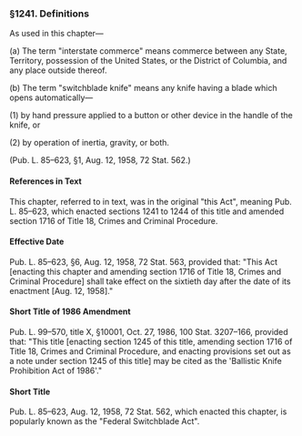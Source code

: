 ### §1241. Definitions ###

As used in this chapter—

(a) The term "interstate commerce" means commerce between any State, Territory, possession of the United States, or the District of Columbia, and any place outside thereof.

(b) The term "switchblade knife" means any knife having a blade which opens automatically—

(1) by hand pressure applied to a button or other device in the handle of the knife, or

(2) by operation of inertia, gravity, or both.

(Pub. L. 85–623, §1, Aug. 12, 1958, 72 Stat. 562.)

#### References in Text ####

This chapter, referred to in text, was in the original "this Act", meaning Pub. L. 85–623, which enacted sections 1241 to 1244 of this title and amended section 1716 of Title 18, Crimes and Criminal Procedure.

#### Effective Date ####

Pub. L. 85–623, §6, Aug. 12, 1958, 72 Stat. 563, provided that: "This Act [enacting this chapter and amending section 1716 of Title 18, Crimes and Criminal Procedure] shall take effect on the sixtieth day after the date of its enactment [Aug. 12, 1958]."

#### Short Title of 1986 Amendment ####

Pub. L. 99–570, title X, §10001, Oct. 27, 1986, 100 Stat. 3207–166, provided that: "This title [enacting section 1245 of this title, amending section 1716 of Title 18, Crimes and Criminal Procedure, and enacting provisions set out as a note under section 1245 of this title] may be cited as the 'Ballistic Knife Prohibition Act of 1986'."

#### Short Title ####

Pub. L. 85–623, Aug. 12, 1958, 72 Stat. 562, which enacted this chapter, is popularly known as the "Federal Switchblade Act".